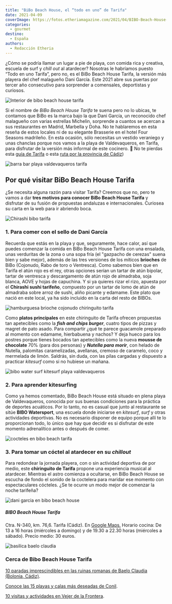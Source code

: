 ```yaml
---
title: "BiBo Beach House, el “todo en uno” de Tarifa"
date: 2021-04-09
coverImage: https://fotos.etheriamagazine.com/2021/04/BIBO-Beach-House-Sala-3.jpg
categories: 
  - gourmet
destino: 
  - España
authors: 
  - Redacción Etheria
---
```


¿Cómo se podría llamar un lugar a pie de playa, con comida rica y creativa, escuela de surf y _chill out_ al atardecer? Nosotras le habríamos puesto “Todo en uno Tarifa”, pero no, es el BiBo Beach House Tarifa, la versión más playera del chef malagueño Dani García. Este 2021 abre sus puertas por tercer año consecutivo para sorprender a comensales, deportistas y curiosos.

![Interior de bibo beach house tarifa](https://fotos.etheriamagazine.com/2021/04/BIBO-Beach-House-Sala-tarifa.jpg "Interior del Bibo Beach House Tarifa.")

Si el nombre de _BiBo Beach House_ _Tarifa_ te suena pero no lo ubicas, te contamos que 
BiBo es la marca bajo la que Dani García, un reconocido chef malagueño con varias 
estrellas Michelin, sorprende a cuantos se acercan a sus restaurantes en Madrid, 
Marbella y Doha. No te hablaremos en esta reseña de estos locales ni de su elegante 
Brasserie en el hotel Four Seasons madrileño. En esta ocasión, sólo necesitas un vestido 
veraniego y unas chanclas porque nos vamos a la playa de Valdevaqueros, en Tarifa, para 
disfrutar de la versión más informal de este cocinero. 📌 No te pierdas esta [guía de 
Tarifa](https://etheriamagazine.com/2020/07/06/viajes-por-espana-tarifa-con-amigas-aires-de-windsurf/) 
o esta [ruta por la provincia de 
Cádiz](https://etheriamagazine.com/2019/05/20/viajar-con-amigas-que-hacer-en-cadiz/)) 

![barra bar playa valdevaqueros tarifa](https://fotos.etheriamagazine.com/2021/04/BIBO-Beach-House-Barra-tarifa.jpg "Barra del Beach House Tarifa.")

## Por qué visitar BiBo Beach House Tarifa

¿Se necesita alguna razón para visitar Tarifa? Creemos que no, pero te vamos a dar 
**tres motivos para conocer BiBo Beach House Tarifa** y disfrutar de su fusión de 
propuestas andaluzas e internacionales. Curiosea su carta en la web para ir abriendo 
boca. 

![Chirashi bibo tarifa](https://fotos.etheriamagazine.com/2021/04/BIBO-Tarifa-atun-Chirashi.jpg "Chirashi, uno de los platos estrella de Bibo Beach House Tarifa.")

### 1\. Para comer con el sello de Dani García

Recuerda que estás en la playa y que, seguramente, hace calor, así que puedes comenzar 
la comida en BiBo Beach House Tarifa con una ensalada, unas verduritas de la zona o una 
sopa fría (el "gazpacho de cerezas" suena bien y sabe mejor), además de las tres 
versiones de los míticos **brioches** de BiBo (Cojonudo, Rabo de toro o Ventresca). Como 
sabemos bien que en Tarifa el atún rojo es el rey, otras opciones serían un tartar de 
atún bipolar, tartar de ventresca y descargamento de atún rojo de almadraba, soja 
blanca, AOVE y hojas de capuchina. Y si ya quieres rizar el rizo, apuesta por el 
**Chirashi sushi tarifeño**, compuesto por un tartar de lomo de atún de almadraba sobre 
arroz de sushi, aliño picante y edamame. Este plato que nació en este local, ya ha sido 
incluido en la carta del resto de BIBOs. 

![hamburguesa brioche cojonudo chiringuito tarifa](https://fotos.etheriamagazine.com/2021/04/BIBO-Tarifa-Brioche-hamburguesa.jpg "Hamburguesa y mini brioche Cojonudo.")

Como **platos principales** en este chiringuito de Tarifa ofrecen propuestas tan 
apetecibles como la _**fish and chips burger**_, cuatro tipos de pizzas y magret de pato 
asado. Para compartir ¿qué te parece guacamole preparado al momento con edamame, 
hierbabuena y nachos? Y deja hueco para los postres porque tienes bocados tan 
apetecibles como la nueva **mousse de chocolate** 70% (para dos personas) y _**Nutella 
para**_ **_morir_**, con helado de Nutella, palomitas caramelizadas, avellanas, cremoso 
de caramelo, coco y mermelada de limón. Saldrás, sin duda, con las pilas cargadas y 
dispuesto a practicar _kitesurf_ como si no hubiese un mañana. 

![bibo water surf kitesurf playa valdevaqueros](https://fotos.etheriamagazine.com/2021/04/BIBO-Beah-House-surf.jpg "BIBO Watersports, deportes acuáticos en la playa Valdevaqueros.")

### 2\. Para aprender kitesurfing

Como ya hemos comentado, BiBo Beach House está situado en plena playa de Valdevaqueros, 
conocida por sus buenas condiciones para la práctica de deportes acuáticos. Por lo 
tanto, no es casual que junto al restaurante se sitúe **BIBO Watersport**, una escuela 
donde iniciarse en _kitesurf_, _surf_ y otras actividades deportivas. No es necesario 
disponer de equipo porque allí te lo proporcionan todo, lo único que hay que decidir es 
si disfrutar de este momento adrenalítico antes o después de comer. 

![cocteles en bibo beach tarifa](https://fotos.etheriamagazine.com/2021/04/BIBO-Beach-House-Cocteles-tarifa.jpg "Ver atardecer con un cóctel en la mano, ¿hay algún plan mejor?")

### 3\. Para tomar un cóctel al atardecer en su _chillout_

Para redondear la jornada playera, con o sin actividad deportiva de por medio, este 
**chiringuito de Tarifa** propone una experiencia musical al atardecer. Mientras el 
astro comienza a ocultarse, en BiBo Beach House se escucha de fondo el sonido de la 
coctelera para maridar ese momento con espectaculares cócteles. ¿Se te ocurre un modo 
mejor de comenzar la noche tarifeña? 

![dani garcia en bibo beach house](https://fotos.etheriamagazine.com/2021/04/BIBO-Beach-House-Dani-García.jpg "Dani García en BIBO Beach House Tarifa.")

##### BIBO Beach House Tarifa

Ctra. N-340, km. 76,6. Tarifa (Cádiz). En [Google 
Maps.](https://www.google.com/maps/place/BIBO+BEACH+HOUSE+-+TARIFA/@36.0676006,-5.6848304,15z/data=!4m2!3m1!1s0x0:0xe09568052dc21a5d?sa=X&ved=2ahUKEwiO5qr4tNjlAhWs34UKHQEEC8cQ_BIwCnoECA8QCA) 
Horario cocina: De 13 a 16 horas (miércoles a domingo) y de 19.30 a 22.30 horas 
(miércoles a sábado). Precio medio: 30 euros. 

![basilica baelo claudia](https://fotos.etheriamagazine.com/2019/08/basilica-baelo-claudia-tarifa.jpg "Basílica de la ciudad romana de Baelo Claudia (Tarifa).")

### Cerca de Bibo Beach House Tarifa

[10 paradas imprescindibles en las ruinas romanas de Baelo Claudia (Bolonia, 
Cádiz)](https://etheriamagazine.com/2019/08/22/guia-que-ver-ruinas-romanas-baelo-claudia-playa-bolonia/). 

[Conoce las 15 playas y calas más deseadas de 
Conil](https://etheriamagazine.com/2021/02/05/mejores-playas-y-calas-de-conil-de-la-frontera/). 

[10 visitas y actividades en Vejer de la 
Frontera](https://etheriamagazine.com/2020/08/11/10-actividades-vejer-de-la-frontera-que-ver-hacer/).
